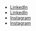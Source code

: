 - [LinkedIn](http://www.linkedin.com/pulse/analisando-problemas-de-memory-leak-ios-pt1-vinicius-mesquita%3FtrackingId=MGCZ9vjyS9q1QuG1nK76fQ%253D%253D/)
- [LinkedIn](https://linkedin.com/pulse/analisando-problemas-de-memory-leak-ios-pt1-vinicius-mesquita%3FtrackingId=MGCZ9vjyS9q1QuG1nK76fQ%253D%253D/)
- [Instagram](http://www.instagram.com/reisdev)
- [Instagram](https://instagram.com/reisev)
